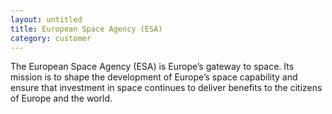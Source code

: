 ```yaml
---
layout: untitled
title: European Space Agency (ESA)
category: customer
---
```


The European Space Agency (ESA) is Europe’s gateway to space. Its
mission is to shape the development of Europe’s space capability and
ensure that investment in space continues to deliver benefits to the
citizens of Europe and the world.

